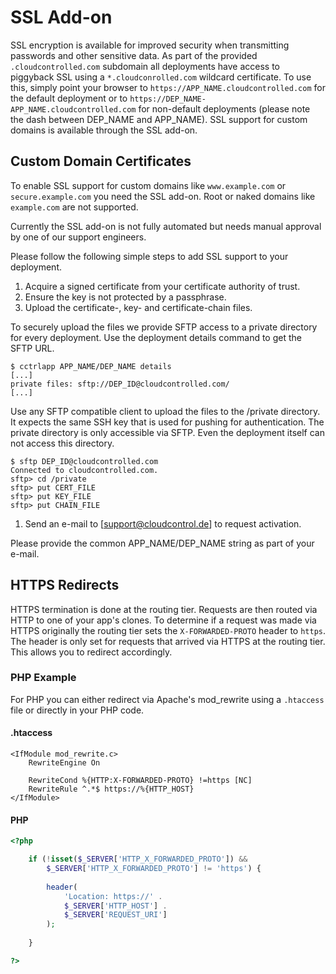 # SSL Add-on

SSL encryption is available for improved security when transmitting passwords and other sensitive data. As part of the provided `.cloudcontrolled.com` subdomain all deployments have access to piggyback SSL using a `*.cloudconrolled.com` wildcard certificate. To use this, simply point your browser to `https://APP_NAME.cloudcontrolled.com` for the default deployment or to `https://DEP_NAME-APP_NAME.cloudcontrolled.com` for non-default deployments (please note the dash between DEP_NAME and APP_NAME). SSL support for custom domains is available through the SSL add-on.

## Custom Domain Certificates

To enable SSL support for custom domains like `www.example.com` or `secure.example.com` you need the SSL add-on. Root or naked domains like `example.com` are not supported.

Currently the SSL add-on is not fully automated but needs manual approval by one of our support engineers.

Please follow the following simple steps to add SSL support to your deployment.

 1. Acquire a signed certificate from your certificate authority of trust.
 1. Ensure the key is not protected by a passphrase.
 1. Upload the certificate-, key- and certificate-chain files.
 
 To securely upload the files we provide SFTP access to a private directory for every deployment. Use the deployment details command to get the SFTP URL.
 
 ~~~
 $ cctrlapp APP_NAME/DEP_NAME details
 [...]
 private files: sftp://DEP_ID@cloudcontrolled.com/
 [...]
 ~~~
 
 Use any SFTP compatible client to upload the files to the /private directory. It expects the same SSH key that is used for pushing for authentication. The private directory is only accessible via SFTP. Even the deployment itself can not access this directory.
 
 ~~~
 $ sftp DEP_ID@cloudcontrolled.com
 Connected to cloudcontrolled.com.
 sftp> cd /private
 sftp> put CERT_FILE
 sftp> put KEY_FILE
 sftp> put CHAIN_FILE
 ~~~
 
 1. Send an e-mail to [support@cloudcontrol.de] to request activation.
 
 Please provide the common APP_NAME/DEP_NAME string as part of your e-mail.

## HTTPS Redirects

HTTPS termination is done at the routing tier. Requests are then routed via HTTP to one of your app's clones. To determine if a request was made via HTTPS originally the routing tier sets the `X-FORWARDED-PROTO` header to `https`. The header is only set for requests that arrived via HTTPS at the routing tier. This allows you to redirect accordingly.

### PHP Example

For PHP you can either redirect via Apache's mod_rewrite using a `.htaccess` file or directly in your PHP code.

#### .htaccess
~~~
<IfModule mod_rewrite.c> 
    RewriteEngine On
    
    RewriteCond %{HTTP:X-FORWARDED-PROTO} !=https [NC]
    RewriteRule ^.*$ https://%{HTTP_HOST}
</IfModule>
~~~

#### PHP
~~~php
<?php

    if (!isset($_SERVER['HTTP_X_FORWARDED_PROTO']) && 
        $_SERVER['HTTP_X_FORWARDED_PROTO'] != 'https') {
        
        header(
            'Location: https://' . 
            $_SERVER['HTTP_HOST'] . 
            $_SERVER['REQUEST_URI']
        );
    
    }

?>
~~~

